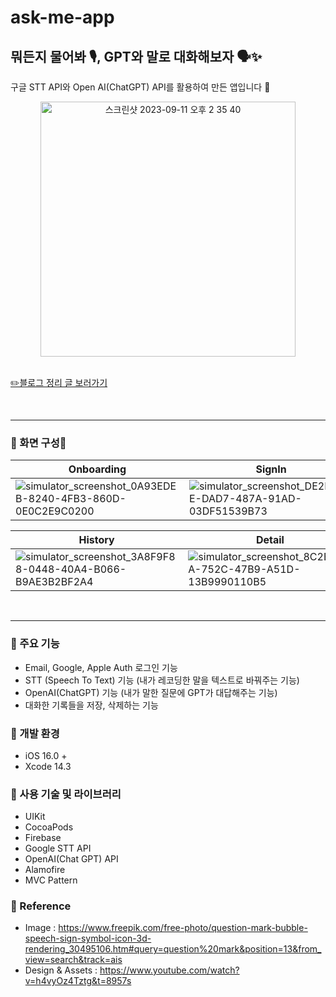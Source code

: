 # ask-me-app
## 뭐든지 물어봐 🎙️, GPT와 말로 대화해보자 🗣️✨
구글 STT API와 Open AI(ChatGPT) API를 활용하여 만든 앱입니다 🩵


<div align="center">

  <img width="408" alt="스크린샷 2023-09-11 오후 2 35 40" src="https://github.com/hyung6370/ask-me-app/assets/81064963/12fe8d1e-96ef-44aa-9fb3-27e643d4fdfd">

</div>

<br />

[✏️블로그 정리 글 보러가기](https://emptyhead.oopy.io/d30d10fa-90ff-4088-a8f2-5691575f65a1)

<br /><hr />

### 📌 화면 구성📱
|Onboarding|SignIn|Home|
|---|---|---|
|![simulator_screenshot_0A93EDEB-8240-4FB3-860D-0E0C2E9C0200](https://github.com/hyung6370/ask-me-app/assets/81064963/6a723100-8970-46bf-ad5d-eefde6a3e744)|![simulator_screenshot_DE2B1CEE-DAD7-487A-91AD-03DF51539B73](https://github.com/hyung6370/ask-me-app/assets/81064963/cf212a30-59b9-46b4-bbd3-0971dda208e9)|![simulator_screenshot_D514654D-A384-40CF-B5FC-DE6A193A77AE](https://github.com/hyung6370/ask-me-app/assets/81064963/2fc719c4-1bef-42d9-b7e9-bff5bd03dcce)|

|History|Detail|Notice|
|---|---|---|
|![simulator_screenshot_3A8F9F88-0448-40A4-B066-B9AE3B2BF2A4](https://github.com/hyung6370/ask-me-app/assets/81064963/e94b831e-65b9-4052-803a-8189e5638529)|![simulator_screenshot_8C2E303A-752C-47B9-A51D-13B9990110B5](https://github.com/hyung6370/ask-me-app/assets/81064963/e4e5239d-8b4f-4ded-bb2e-f8eeafb79f3c)|![simulator_screenshot_1A1BF40D-3663-429C-AE6D-B30FB8535647](https://github.com/hyung6370/ask-me-app/assets/81064963/36c4bd56-464d-48dd-9cba-3298ddc4c18c)|

<br /><hr />

### 📌 주요 기능
- Email, Google, Apple Auth 로그인 기능
- STT (Speech To Text) 기능 (내가 레코딩한 말을 텍스트로 바꿔주는 기능)
- OpenAI(ChatGPT) 기능 (내가 말한 질문에 GPT가 대답해주는 기능)
- 대화한 기록들을 저장, 삭제하는 기능

### 📌 개발 환경
- iOS 16.0 +
- Xcode 14.3

### 📌 사용 기술 및 라이브러리
- UIKit
- CocoaPods
- Firebase
- Google STT API
- OpenAI(Chat GPT) API
- Alamofire
- MVC Pattern

### 📌 Reference
- Image : https://www.freepik.com/free-photo/question-mark-bubble-speech-sign-symbol-icon-3d-rendering_30495106.htm#query=question%20mark&position=13&from_view=search&track=ais
- Design & Assets : https://www.youtube.com/watch?v=h4vyOz4Tztg&t=8957s


